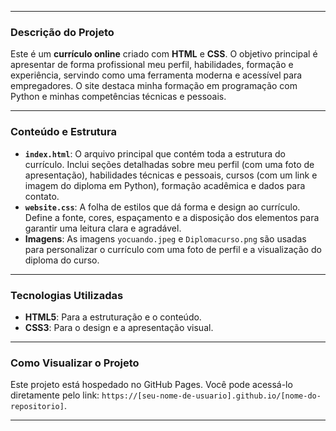

---

### Descrição do Projeto

Este é um **currículo online** criado com **HTML** e **CSS**. 
O objetivo principal é apresentar de forma profissional meu perfil, habilidades, formação e experiência, servindo como uma ferramenta moderna e acessível para empregadores.
O site destaca minha formação em programação com Python e minhas competências técnicas e pessoais.

---

### Conteúdo e Estrutura

* **`index.html`**: O arquivo principal que contém toda a estrutura do currículo. Inclui seções detalhadas sobre meu perfil (com uma foto de apresentação), habilidades técnicas e pessoais, cursos (com um link e imagem do diploma em Python), formação acadêmica e dados para contato.
* **`website.css`**: A folha de estilos que dá forma e design ao currículo. Define a fonte, cores, espaçamento e a disposição dos elementos para garantir uma leitura clara e agradável.
* **Imagens**: As imagens `yocuando.jpeg` e `Diplomacurso.png` são usadas para personalizar o currículo com uma foto de perfil e a visualização do diploma do curso.

---

### Tecnologias Utilizadas

* **HTML5**: Para a estruturação e o conteúdo.
* **CSS3**: Para o design e a apresentação visual.

---

### Como Visualizar o Projeto

Este projeto está hospedado no GitHub Pages. Você pode acessá-lo diretamente pelo link: `https://[seu-nome-de-usuario].github.io/[nome-do-repositorio]`.

---

